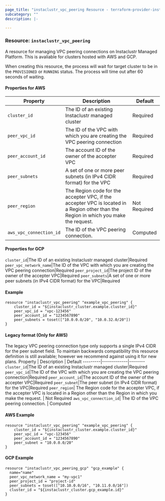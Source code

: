 ```yaml
---
page_title: "instaclustr_vpc_peering Resource - terraform-provider-instaclustr"
subcategory: ""
description: |-
  
---
```


### Resource: `instaclustr_vpc_peering`  
A resource for managing VPC peering connections on Instaclustr Managed Platform. This is avaliable for clusters hosted with AWS and GCP.
  
When creating this resource, the process will wait for target cluster to be in the `PROVISIONED` or `RUNNING` status. The process will time out after 60 seconds of waiting. 

#### Properties for AWS
Property | Description | Default
---------|-------------|--------
`cluster_id`|The ID of an existing Instaclustr managed cluster|Required
`peer_vpc_id`|The ID of the VPC with which you are creating the VPC peering connection|Required
`peer_account_id`|The account ID of the owner of the accepter VPC|Required
`peer_subnets`|A set of one or more peer subnets (in IPv4 CIDR format) for the VPC|Required
`peer_region`| The Region code for the accepter VPC, if the accepter VPC is located in a Region other than the Region in which you make the request. | Not Required
`aws_vpc_connection_id`| The ID of the VPC peering connection. | Computed

#### Properties for GCP
`cluster_id`|The ID of an existing Instaclustr managed cluster|Required
`peer_vpc_network_name`|The ID of the VPC with which you are creating the VPC peering connection|Required
`peer_project_id`|The project ID of the owner of the accepter VPC|Required
`peer_subnets`|A set of one or more peer subnets (in IPv4 CIDR format) for the VPC|Required


#### Example
```
resource "instaclustr_vpc_peering" "example_vpc_peering" {
    cluster_id = "${instaclustr_cluster.example.cluster_id}"
    peer_vpc_id = "vpc-123456"
    peer_account_id = "1234567890"
    peer_subnets = toset(["10.0.0.0/20", "10.0.32.0/20"])
}
```

#### Legacy format (Only for AWS)
The legacy VPC peering connection type only supports a single IPv4 CIDR for the peer subnet field. To maintain backwards compatibility this resource definition is still available; however we recommend against using it for new plans.
Property | Description | Default
---------|-------------|--------
`cluster_id`|The ID of an existing Instaclustr managed cluster|Required
`peer_vpc_id`|The ID of the VPC with which you are creating the VPC peering connection|Required
`peer_account_id`|The account ID of the owner of the accepter VPC|Required
`peer_subnet`|The peer subnet (in IPv4 CIDR format) for the VPC|Required
`peer_region`| The Region code for the accepter VPC, if the accepter VPC is located in a Region other than the Region in which you make the request. | Not Required
`aws_vpc_connection_id`| The ID of the VPC peering connection. | Computed

#### AWS Example
```
resource "instaclustr_vpc_peering" "example_vpc_peering" {
    cluster_id = "${instaclustr_cluster.example.cluster_id}"
    peer_vpc_id = "vpc-123456"
    peer_account_id = "1234567890"
    peer_subnet = "10.0.0.0/20"
}
```

#### GCP Example
```
resource "instaclustr_vpc_peering_gcp" "gcp_example" {
  name="name"
  peer_vpc_network_name = "my-vpc1"
  peer_project_id = "project-id"
  peer_subnets = toset(["10.10.0.0/16", "10.11.0.0/16"])
  cluster_id = "${instaclustr_cluster.gcp_example.id}"
}

```

